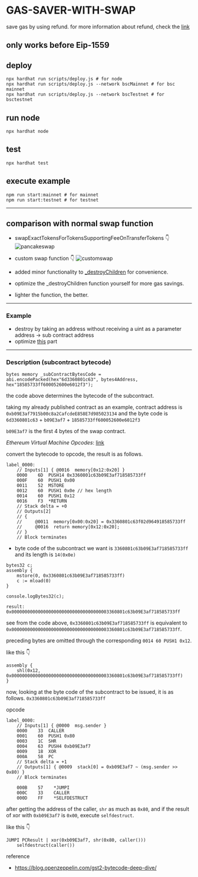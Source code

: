 # GAS-SAVER-WITH-SWAP

save gas by using refund.
for more information about refund, check the [link](https://ethereum.stackexchange.com/questions/594/how-do-gas-refunds-work)

## only works before Eip-1559

## deploy

```shell
npx hardhat run scripts/deploy.js # for node
npx hardhat run scripts/deploy.js --network bscMainnet # for bsc mainnet
npx hardhat run scripts/deploy.js --network bscTestnet # for bsctestnet
```

## run node

```shell
npx hardhat node
```

## test

```shell
npx hardhat test
```

## execute example

```shell
npm run start:mainnet # for mainnet
npm run start:testnet # for testnet
```

---

## comparison with normal swap function

- swapExactTokensForTokensSupportingFeeOnTransferTokens 👇
  ![pancakeswap](https://user-images.githubusercontent.com/49149450/200552155-9e3e8c5c-1fb7-44c0-a767-12694bec5484.png)

- custom swap function 👇
  ![customswap](https://user-images.githubusercontent.com/49149450/200552406-97b2344d-f057-4473-8bb7-428f5871c9c2.png)

- added minor functionality to [\_destroyChildren](https://github.com/zpdldhkdl/gas-saver-with-swap/blob/master/contracts/GasSaver.sol#L51) for convenience.
- optimize the \_destroyChildren function yourself for more gas savings.
- lighter the function, the better.

---

### Example

- destroy by taking an address without receiving a uint as a parameter
  address -> sub contract address
- optimize [this](https://github.com/zpdldhkdl/gas-saver-with-swap/blob/master/contracts/GasSaver.sol#L57) part

---

### Description (subcontract bytecode)

```solidity
bytes memory _subContractBytesCode = abi.encodePacked(hex"6d3360801c63", bytes4Address, hex"18585733ff600052600e6012f3");
```

the code above determines the bytecode of the subcontract.

taking my already published contract as an example,
contract address is
`0xb09E3af7915b00c8a2CafcdeE858E7d985023134`
and the byte code is
`6d3360801c63` + `b09E3af7` + `18585733ff600052600e6012f3`

`b09E3af7` is the first 4 bytes of the swap contract.

_Ethereum Virtual Machine Opcodes_: [link](https://ethervm.io/)

convert the bytecode to opcode, the result is as follows.

```assembly
label_0000:
	// Inputs[1] { @0016  memory[0x12:0x20] }
	0000    6D  PUSH14 0x3360801c63b09E3af718585733ff
	000F    60  PUSH1 0x00
	0011    52  MSTORE
	0012    60  PUSH1 0x0e // hex length
	0014    60  PUSH1 0x12
	0016    F3  *RETURN
	// Stack delta = +0
	// Outputs[2]
	// {
	//     @0011  memory[0x00:0x20] = 0x3360801c63f02d964918585733ff
	//     @0016  return memory[0x12:0x20];
	// }
	// Block terminates
```

- byte code of the subcontract we want is `3360801c63b09E3af718585733ff` and its length is `14(0x0e)`

```solidity
bytes32 c;
assembly {
    mstore(0, 0x3360801c63b09E3af718585733ff)
    c := mload(0)
}

console.logBytes32(c);

result: 0x0000000000000000000000000000000000003360801c63b09E3af718585733ff
```

see from the code above, `0x3360801c63b09E3af718585733ff` is equivalent to `0x0000000000000000000000000000000000003360801c63b09E3af718585733ff`.

preceding bytes are omitted through the corresponding `0014 60 PUSH1 0x12`.

like this 👇

```solidity
assembly {
    shl(0x12, 0x0000000000000000000000000000000000003360801c63b09E3af718585733ff)
}
```

now, looking at the byte code of the subcontract to be issued, it is as follows.
`0x3360801c63b09E3af718585733ff`

opcode

```assembly
label_0000:
	// Inputs[1] { @0000  msg.sender }
	0000    33  CALLER
	0001    60  PUSH1 0x80
	0003    1C  SHR
	0004    63  PUSH4 0xb09E3af7
	0009    18  XOR
	000A    58  PC
	// Stack delta = +1
	// Outputs[1] { @0009  stack[0] = 0xb09E3af7 ~ (msg.sender >> 0x80) }
	// Block terminates

	000B    57    *JUMPI
	000C    33    CALLER
	000D    FF    *SELFDESTRUCT
```

after getting the address of the caller, `shr` as much as `0x80`, and if the result of xor with `0xb09E3af7` is `0x00`, execute `selfdestruct`.

like this 👇

```solidity
JUMPI PCResult | xor(0xb09E3af7, shr(0x80, caller()))
    selfdestruct(caller())
```

reference

- https://blog.openzeppelin.com/gst2-bytecode-deep-dive/

